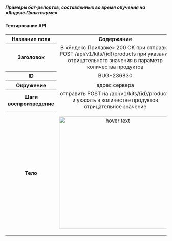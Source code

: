 ##### Примеры баг-репортов, составленных во время обучения на  «Яндекс.Практикуме» 

<h4> Тестирование API </h4>

<table> 
<tr>
	    <th>Название поля</th>
	    <th>Содержание</th>
</tr >
	<tr >
	    <th valign="middle" align="center" rowspan="1"> Заголовок </th>
	    <td valign="middle" align="center">В «Яндекс.Прилавке» 200 OK при отправке POST /api/v1/kits/{id}/products при указании отрицательного значения в параметр количества продуктов </td>
    <tr >
	    <th valign="middle" align="center" rowspan="1"> ID </th>
	    <td valign="middle" align="center">BUG-236830 </td>
	</tr>
    <tr >
	    <th valign="middle" align="center" rowspan="1"> Окружение </th>
	    <td valign="middle" align="center"> адрес сервера </td>
	</tr>
    <tr >
	    <th valign="middle" align="center" rowspan="1"> Шаги воспроизведение </th>
	    <td valign="middle" align="center"> отправить POST на /api/v1/kits/{id}/products и указать в количестве продуктов отрицательное значение
    </td>
    <tr >
	    <th valign="middle" align="center" rowspan="1"> Тело </th>
	    <td>
<p align="center">
  <img src="https://github.com/everyrubb/portfolio_QA/blob/main/bag_reports/img.png" width="350" title="hover text">
</p>
</td>
	</tr>
</table>
